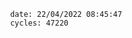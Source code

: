 

                date: 22/04/2022 08:45:47
                cycles: 47220

                         